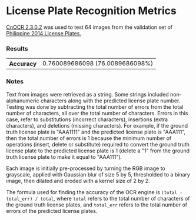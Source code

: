<h1> License Plate Recognition Metrics </h1>
<p> 
    <a href="https://github.com/breezedeus/CnOCR">CnOCR 2.3.0.2</a>
    was used to test 64 images from the validation set of
    <a href="https://universe.roboflow.com/2014-series-license-plate/knn-brxiq"> Philippine 2014 License Plates.</a>
</p>
<h3> Results </h3>
<table>
    <tr>
        <th> Accuracy </th>
        <td> 0.760089686098 (76.0089686098%) </td>
    </tr>
</table>
<h3> Notes </h3>
<p> 
    Text from images were retrieved as a string. Some strings included non-alphanumeric characters along with the predicted license plate number. Testing was done by subtracting the total number of errors from the total number of characters, all over the total number of characters. Errors in this case, refer to substitutions (incorrect characters), insertions (extra characters), and deletions (missing characters). For example, if the ground truth license plate is "AAA1111" and the predicted license plate is "AAA111", then the total number of errors is 1 because the minimum number of operations (insert, delete or substitute) required to convert the ground truth license plate to the predicted license plate is 1 (delete a "1" from the ground truth license plate to make it equal to "AAA111").
</p>
<p>
    Each image is initially pre-processed by turning the RGB image to grayscale, applied with Gaussian blur of size 5 by 5, thresholded to a binary image, then dilated and eroded with a kernel size of 2 by 2.
</p>
<p>
    The formula used for finding the accuracy of the OCR engine is <code>(total - total_err) / total</code>, where <code>total</code> refers to the total number of characters of the ground truth license plates, and <code>total_err</code> refers to the total number of errors of the predicted license plates.
</p>
